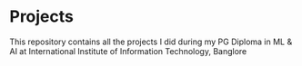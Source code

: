 # Projects
This repository contains all the projects I did during my PG Diploma in ML &amp; AI at International Institute of Information Technology, Banglore
